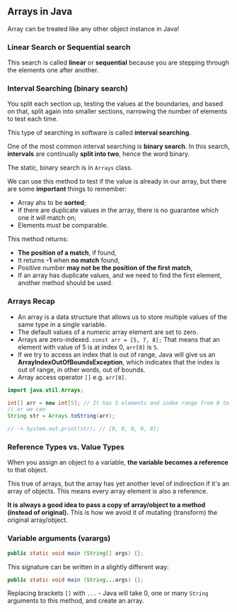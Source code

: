 ## Arrays in Java

Array can be treated like any other object instance in Java!

### Linear Search or Sequential search

This search is called **linear** or **sequential** because you are stepping through the elements one after another.

### Interval Searching (binary search)

You split each section up, testing the values at the boundaries, and based on that, split again into smaller sections, narrowing the number of elements to test each time.

This type of searching in software is called **interval searching**.

One of the most common interval searching is **binary search**. In this search, **intervals** are continually **split into two**, hence the word binary.

The static, binary search is in `Arrays` class.

We can use this method to test if the value is already in our array, but there are some **important** things to remember:
- Array ahs to be **sorted**;
- If there are duplicate values in the array, there is no guarantee which one it will match on;
- Elements must be comparable.

This method returns:
- **The position of a match**, if found,
- It returns **-1** when **no match** found,
- Positive number **may not be the position of the first match**,
- If an array has duplicate values, and we need to find the first element, another method should be used.

### Arrays Recap

- An array is a data structure that allows us to store multiple values of the same type in a single variable.
- The default values of a numeric array element are set to zero.
- Arrays are zero-indexed. `const arr = [5, 7, 8];` That means that an element with value of 5 is at index 0, `arr[0]` is `5`.
- If we try to access an index that is out of range, Java will give us an **ArrayIndexOutOfBoundsException**, which indicates that the index is out of range, in other words, out of bounds.
- Array access operator `[]` e.g. `arr[0]`.

```java
import java.util.Arrays;

int[] arr = new int[5]; // It has 5 elements and index range from 0 to 4;
// or we can 
String str = Arrays.toString(arr);

// -> System.out.print(str); // [0, 0, 0, 0, 0];
```

### Reference Types vs. Value Types

When you assign an object to a variable, **the variable becomes a reference** to that object.

This true of arrays, but the array has yet another level of indirection if it's an array of objects. This means every array element is also a reference.

**It is always a good idea to pass a copy of array/object to a method (instead of original).** This is how we avoid it of mutating (transform) the original array/object.

### Variable arguments (varargs)

```java
public static void main (String[] args) {};
```

This signature can be written in a slightly different way:

```java
public static void main (String...args) {};
```

Replacing brackets `[]` with `...` - Java will take 0, one or many `String` arguments to this method, and create an array.
